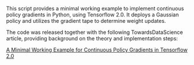 This script provides a minimal working example to implement continuous policy gradients in Python, using Tensorflow 2.0. It deploys a Gaussian policy and utilizes the gradient tape to determine weight updates. 

The code was released together with the following TowardsDataScience article, providing background on the theory and implementation steps:

[A Minimal Working Example for Continuous Policy Gradients in Tensorflow 2.0](https://towardsdatascience.com/a-minimal-working-example-for-continuous-policy-gradients-in-tensorflow-2-0-d3413ec38c6b)

